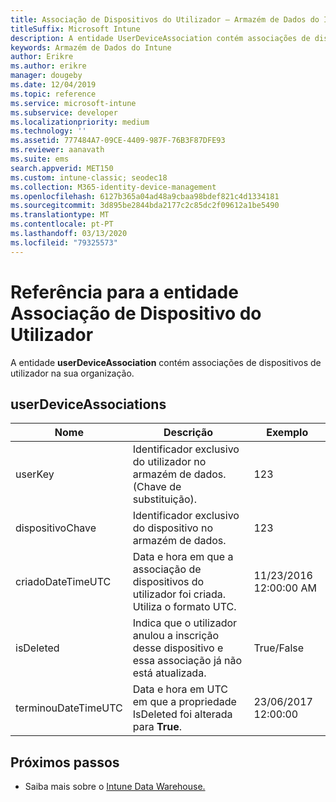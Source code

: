 ```yaml
---
title: Associação de Dispositivos do Utilizador – Armazém de Dados do Intune
titleSuffix: Microsoft Intune
description: A entidade UserDeviceAssociation contém associações de dispositivos de utilizador na sua organização.
keywords: Armazém de Dados do Intune
author: Erikre
ms.author: erikre
manager: dougeby
ms.date: 12/04/2019
ms.topic: reference
ms.service: microsoft-intune
ms.subservice: developer
ms.localizationpriority: medium
ms.technology: ''
ms.assetid: 777484A7-09CE-4409-987F-76B3F87DFE93
ms.reviewer: aanavath
ms.suite: ems
search.appverid: MET150
ms.custom: intune-classic; seodec18
ms.collection: M365-identity-device-management
ms.openlocfilehash: 6127b365a04ad48a9cbaa98bdef821c4d1334181
ms.sourcegitcommit: 3d895be2844bda2177c2c85dc2f09612a1be5490
ms.translationtype: MT
ms.contentlocale: pt-PT
ms.lasthandoff: 03/13/2020
ms.locfileid: "79325573"
---
```

# <a name="reference-for-user-device-association-entity"></a>Referência para a entidade Associação de Dispositivo do Utilizador

A entidade **userDeviceAssociation** contém associações de dispositivos de utilizador na sua organização.

## <a name="userdeviceassociations"></a>userDeviceAssociations


|        Nome        |                                           Descrição                                            |        Exemplo         |
|--------------------|--------------------------------------------------------------------------------------------------|------------------------|
|      userKey       |              Identificador exclusivo do utilizador no armazém de dados. (Chave de substituição).               |          123           |
|     dispositivoChave      |                      Identificador exclusivo do dispositivo no armazém de dados.                      |          123           |
| criadoDateTimeUTC |           Data e hora em que a associação de dispositivos do utilizador foi criada. Utiliza o formato UTC.           | 11/23/2016 12:00:00 AM |
|     isDeleted      | Indica que o utilizador anulou a inscrição desse dispositivo e essa associação já não está atualizada. |       True/False       |
|  terminouDateTimeUTC  |              Data e hora em UTC em que a propriedade IsDeleted foi alterada para <strong>True</strong>.               | 23/06/2017 12:00:00 |

## <a name="next-steps"></a>Próximos passos

- Saiba mais sobre o [Intune Data Warehouse.](reports-nav-create-intune-reports.md)
